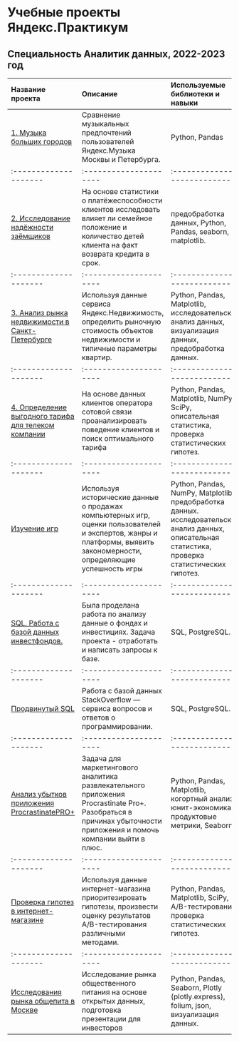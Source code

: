 # Учебные проекты Яндекс.Практикум
## Специальность Аналитик данных, 2022-2023 год



| Название проекта             | Описание           | Используемые библиотеки и навыки                |
| :-------------------- | :--------------------- |:---------------------------|
|[1. Музыка больших городов](https://github.com/dema-02/yandex-praktikum-projekt/tree/main/01_Big_siti_musik)|Сравнение музыкальных предпочтений пользователей Яндекс.Музыка Москвы и Петербурга. |Python, Pandas |
| :-------------------- | :--------------------- |:---------------------------|
|[2. Исследование надёжности заёмщиков](https://github.com/dema-02/yandex-praktikum-projekt/tree/main/02_Borrowers) |На основе статистики о платёжеспособности клиентов исследовать влияет ли семейное положение и количество детей клиента на факт возврата кредита в срок. | предобработка данных, Python, Pandas, seaborn, matplotlib. |
| :-------------------- | :--------------------- |:---------------------------|
|[3. Анализ рынка недвижимости в Санкт-Петербурге](https://github.com/dema-02/yandex-praktikum-projekt/tree/main/03_Real_estate)|Используя данные сервиса Яндекс.Недвижимость, определить рыночную стоимость объектов недвижимости и типичные параметры квартир.|Python, Pandas, Matplotlib, исследовательский анализ данных, визуализация данных, предобработка данных. |
| :-------------------- | :--------------------- |:---------------------------|
|[4. Определение выгодного тарифа для телеком компании](https://github.com/dema-02/yandex-praktikum-projekt/tree/main/04_mobil_tariff)|На основе данных клиентов оператора сотовой связи проанализировать поведение клиентов и поиск оптимального тарифа | Python, Pandas, Matplotlib, NumPy, SciPy, описательная статистика, проверка статистических гипотез. |
| :-------------------- | :--------------------- |:---------------------------|
|[Изучение игр](game_projekt_fin.ipynb)|Используя исторические данные о продажах компьютерных игр, оценки пользователей и экспертов, жанры и платформы, выявить закономерности, определяющие успешность игры |Python, Pandas, NumPy, Matplotlib, предобработка данных. исследовательский анализ данных, описательная статистика, проверка статистических гипотез. |
| :-------------------- | :--------------------- |:---------------------------|
|[SQL. Работа с базой данных инвестфондов.](1_sql_tasks.sql)|Была проделана работа по анализу данные о фондах и инвестициях. Задача проекта - отработать и написать запросы к базе. | SQL, PostgreSQL.|
| :-------------------- | :--------------------- |:---------------------------|
|[Продвинутый SQL](2_sql_tasks.sql)|Работа с базой данных StackOverflow — сервиса вопросов и ответов о программировании.| SQL, PostgreSQL. |
| :-------------------- | :--------------------- |:---------------------------|
|[Анализ убытков приложения ProcrastinatePRO+](Analysis_Procrastinate_fin.ipynb)|Задача для маркетингового аналитика развлекательного приложения Procrastinate Pro+. Разобраться в причинах убыточности приложения и помочь компании выйти в плюс.| Python, Pandas, Matplotlib, когортный анализ, юнит-экономика, продуктовые метрики, Seaborn |
| :-------------------- | :--------------------- |:---------------------------|
|[Проверка гипотез в интернет-магазине](hypothesis_&_AB_testing_fin.ipynb)|Используя данные интернет-магазина приоритезировать гипотезы, произвести оценку результатов A/B-тестирования различными методами. | Python, Pandas, Matplotlib, SciPy, A/B-тестирование, проверка статистических гипотез. |
| :-------------------- | :--------------------- |:---------------------------|
|[Исследования рынка общепита в Москве](kafe_new_fin.ipynb)|Исследование рынка общественного питания на основе открытых данных, подготовка презентации для инвесторов | Python, Pandas, Seaborn, Plotly (plotly.express), folium, json, визуализация данных. |
